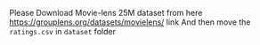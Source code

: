 Please Download Movie-lens 25M dataset from here https://grouplens.org/datasets/movielens/ link
And then move the `ratings.csv` in `dataset` folder
